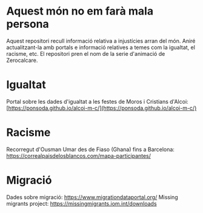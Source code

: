 # Aquest món no em farà mala persona
Aquest repositori recull informació relativa a injustícies arran del món. Aniré actualitzant-la amb portals e informació relatives a temes com la igualtat, el racisme, etc.
El repositori pren el nom de la serie d'animació de Zerocalcare.

# Igualtat

Portal sobre les dades d'igualtat a les festes de Moros i Cristians d'Alcoi: [https://ponsoda.github.io/alcoi-m-c/](https://ponsoda.github.io/alcoi-m-c/)

# Racisme

Recorregut d'Ousman Umar des de Fiaso (Ghana) fins a Barcelona: https://correalpaisdelosblancos.com/mapa-participantes/

# Migració

Dades sobre migració: https://www.migrationdataportal.org/
Missing migrants project: https://missingmigrants.iom.int/downloads
